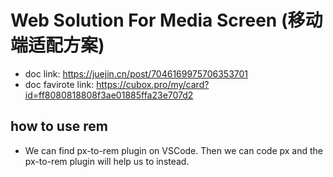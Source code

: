 # Web Solution For Media Screen (移动端适配方案)

* doc link: https://juejin.cn/post/7046169975706353701
* doc favirote link: https://cubox.pro/my/card?id=ff8080818808f3ae01885ffa23e707d2

## how to use rem

* We can find px-to-rem plugin on VSCode. Then we can code px and the px-to-rem plugin will help us to instead.
